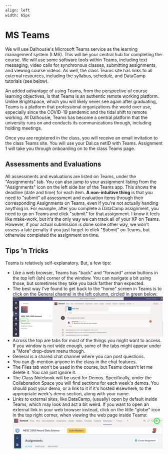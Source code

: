 ```{figure} images/teams_logo.png
---
align: left
width: 65px
```
# MS Teams

We will use Dalhousie's Microsoft Teams service as the learning management system (LMS). This will be your central hub for completing the course. We will use some software tools within Teams, including text messaging, video calls for synchronous classes, submitting assignments, and viewing course videos. As well, the class Teams site has links to all external resources, including the syllabus, schedule, and DataCamp tutorials (see below).

An added advantage of using Teams, from the perspective of course learning objectives, is that Teams is an authentic remote working platform. Unlike Brightspace, which you will likely never see again after graduating, Teams is a platform that professional organizations the world over use, especially since the COVID-19 pandemic and the tidal shift to remote working. At Dalhousie, Teams has become a central platform that the university runs on and conducts its communications through, including holding meetings.

Once you are registered in the class, you will receive an email invitation to the class Teams site. You will use your Dal.ca netID with Teams. Assignment 1 will take you through onboarding on to the class Teams page.

## Assessments and Evaluations
All assessments and evaluations are listed on Teams, under the "Assignments" tab. You can also jump to your assignment listing from the "Assignments" icon on the left side bar of the Teams app. This shows the deadline (date and time) for each item. **A non-intuitive thing** is that you need to "submit" all assessment and evaluation items through their corresponding Assignments on Teams, even if you're not actually handing anything in. For example, after you complete a DataCamp assignment, you need to go on Teams and click "submit" for that assignment. I know it feels like make-work, but it's the only way we can track all of your XP on Teams. However, if your actual submission is done some other way, we won't assess a late penalty if you just forget to click "Submit" on Teams, but otherwise completed the assignment on time.


## Tips 'n Tricks
Teams is relatively self-explanatory. But, a few tips:
- Like a web browser, Teams has "back" and "forward" arrow buttons in the top left (ish) corner of the window. You can navigate a bit using those, but sometimes they take you back farther than expected.
- The best way I've found to get back to the "home" screen in Teams is to click on the General channel in the left column, circled in green below:
![](images/teams_general.png)
- Across the top are tabs for most of the things you might want to access. If you window is not wide enough, some of the tabs might appear under a "More" drop-down menu though.
- General is a shared chat channel where you can post questions.
- You can @-mention anyone in the class in the chat features.
- The Files tab won't be used in the course, but Teams doesn't let me delete it. You can just ignore it.
- The Class Notebook will be used for Demos. Specifically, under the Collaboration Space you will find sections for each week's demos. You should post your demo, or a link to it if it's hosted elsewhere, to the appropriate week's demo section, along with your name.
- Links to external sites, like DataCamp, (usually) open by default inside Teams, which may look and act a bit weird. If you want to open an external link in your web browser instead, click on the little "globe" icon in the top right corner, when viewing the web page inside Teams:
![](images/teams_ext_www.png)
